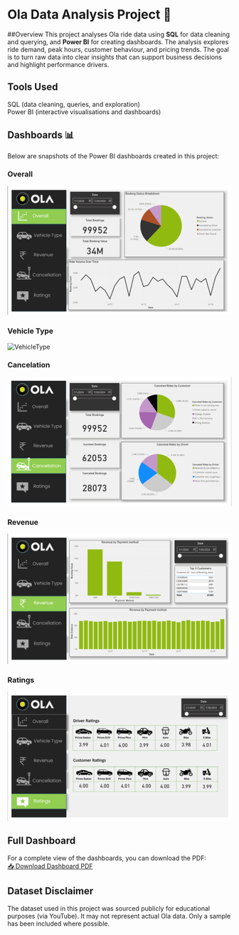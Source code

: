 # Ola Data Analysis Project 🚖

##Overview
This project analyses Ola ride data using **SQL** for data cleaning and querying, and **Power BI** for creating dashboards. The analysis explores ride demand, peak hours, customer behaviour, and pricing trends. The goal is to turn raw data into clear insights that can support business decisions and highlight performance drivers.  

## Tools Used  
SQL (data cleaning, queries, and exploration)  
Power BI (interactive visualisations and dashboards)  

## Dashboards 📊  
Below are snapshots of the Power BI dashboards created in this project:  

### Overall
![Overall](Visualisations/Overall.png)  

### Vehicle Type 
![VehicleType](Visualisations/VehicleType.png)  

### Cancelation
![Cancelation](Visualisations/Cancelation.png)  

### Revenue
![Revenue](Visualisations/Revenue.png)  

### Ratings
![ Ratings](Visualisations/Ratings.png)  



## Full Dashboard  
For a complete view of the dashboards, you can download the PDF:  
[📥 Download Dashboard PDF](visualizations/ola_dashboard.pdf)  


## Dataset Disclaimer  
The dataset used in this project was sourced publicly for educational purposes (via YouTube). It may not represent actual Ola data. Only a sample has been included where possible.  
